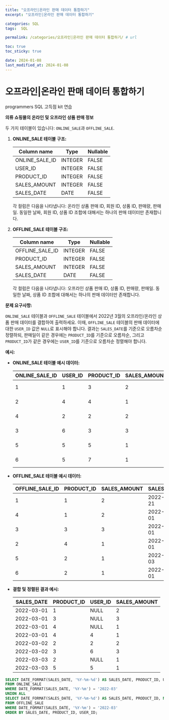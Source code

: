 ```yaml
---
title: "오프라인|온라인 판매 데이터 통합하기"
excerpt: "오프라인|온라인 판매 데이터 통합하기"

categories: SQL
tags:  SQL

permalink: /categories/오프라인|온라인 판매 데이터 통합하기/ # url

toc: true
toc_sticky: true

date: 2024-01-08
last_modified_at: 2024-01-08
---
```


# 오프라인|온라인 판매 데이터 통합하기
programmers SQL 고득점 kit 연습

**의류 쇼핑몰의 온라인 및 오프라인 상품 판매 정보**

두 가지 테이블이 있습니다: `ONLINE_SALE`과 `OFFLINE_SALE`.

1. **ONLINE_SALE 테이블 구조:**

   | Column name    | Type    | Nullable |
   | -------------- | ------- | -------- |
   | ONLINE_SALE_ID | INTEGER | FALSE    |
   | USER_ID        | INTEGER | FALSE    |
   | PRODUCT_ID     | INTEGER | FALSE    |
   | SALES_AMOUNT   | INTEGER | FALSE    |
   | SALES_DATE     | DATE    | FALSE    |

   각 컬럼은 다음을 나타냅니다: 온라인 상품 판매 ID, 회원 ID, 상품 ID, 판매량, 판매일. 동일한 날짜, 회원 ID, 상품 ID 조합에 대해서는 하나의 판매 데이터만 존재합니다.

2. **OFFLINE_SALE 테이블 구조:**

   | Column name     | Type    | Nullable |
   | --------------- | ------- | -------- |
   | OFFLINE_SALE_ID | INTEGER | FALSE    |
   | PRODUCT_ID      | INTEGER | FALSE    |
   | SALES_AMOUNT    | INTEGER | FALSE    |
   | SALES_DATE      | DATE    | FALSE    |

   각 컬럼은 다음을 나타냅니다: 오프라인 상품 판매 ID, 상품 ID, 판매량, 판매일. 동일한 날짜, 상품 ID 조합에 대해서는 하나의 판매 데이터만 존재합니다.

**문제 요구사항:**

`ONLINE_SALE` 테이블과 `OFFLINE_SALE` 테이블에서 2022년 3월의 오프라인/온라인 상품 판매 데이터를 결합하여 출력하세요. 이때, `OFFLINE_SALE` 테이블의 판매 데이터에 대한 `USER_ID` 값은 `NULL`로 표시해야 합니다. 결과는 `SALES_DATE`를 기준으로 오름차순 정렬하되, 판매일이 같은 경우에는 `PRODUCT_ID`를 기준으로 오름차순, 그리고 `PRODUCT_ID`가 같은 경우에는 `USER_ID`를 기준으로 오름차순 정렬해야 합니다.

**예시:**

- **ONLINE_SALE 테이블 예시 데이터:**

   | ONLINE_SALE_ID | USER_ID | PRODUCT_ID | SALES_AMOUNT | SALES_DATE |
   | -------------- | ------- | ---------- | ------------ | ---------- |
   | 1              | 1       | 3          | 2            | 2022-02-25 |
   | 2              | 4       | 4          | 1            | 2022-03-01 |
   | 4              | 2       | 2          | 2            | 2022-03-02 |
   | 3              | 6       | 3          | 3            | 2022-03-02 |
   | 5              | 5       | 5          | 1            | 2022-03-03 |
   | 6              | 5       | 7          | 1            | 2022-04-06 |

- **OFFLINE_SALE 테이블 예시 데이터:**

   | OFFLINE_SALE_ID | PRODUCT_ID | SALES_AMOUNT | SALES_DATE |
   | --------------- | ---------- | ------------ | ---------- |
   | 1               | 1          | 2            | 2022-02-21 |
   | 4               | 1          | 2            | 2022-03-01 |
   | 3               | 3          | 3            | 2022-03-01 |
   | 2               | 4          | 1            | 2022-03-01 |
   | 5               | 2          | 1            | 2022-03-03 |
   | 6               | 2          | 1            | 2022-04-01 |

- **결합 및 정렬된 결과 예시:**

   | SALES_DATE | PRODUCT_ID | USER_ID | SALES_AMOUNT |
   | ---------- | ---------- | ------- | ------------ |
   | 2022-03-01 | 1          | NULL    | 2            |
   | 2022-03-01 | 3          | NULL    | 3            |
   | 2022-03-01 | 4          | NULL    | 1            |
   | 2022-03-01 | 4          | 4       | 1            |
   | 2022-03-02 | 2          | 2       | 2            |
   | 2022-03-02 | 3          | 6       | 3            |
   | 2022-03-03 | 2          | NULL    | 1            |
   | 2022-03-03 | 5          | 5       | 1            |

```sql
SELECT DATE_FORMAT(SALES_DATE, '%Y-%m-%d') AS SALES_DATE, PRODUCT_ID, USER_ID, SALES_AMOUNT
FROM ONLINE_SALE
WHERE DATE_FORMAT(SALES_DATE, '%Y-%m') = '2022-03'
UNION ALL
SELECT DATE_FORMAT(SALES_DATE, '%Y-%m-%d') AS SALES_DATE, PRODUCT_ID, NULL AS USER_ID, SALES_AMOUNT
FROM OFFLINE_SALE
WHERE DATE_FORMAT(SALES_DATE, '%Y-%m') = '2022-03'
ORDER BY SALES_DATE, PRODUCT_ID, USER_ID;
```
